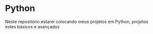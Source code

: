 # Python
Neste repositório estarei colocando meus projetos em Python, projetos estes básicos e avançados
